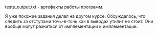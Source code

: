 
tests_output.txt - артефакты работы программ.

Я уже похожие задания делал на другом курсе. Обсуждалось, что следить за отступами точь-в-точь как в выводах утилит не стоит.
Они вообще могут разниться от имплементации к имплементации.